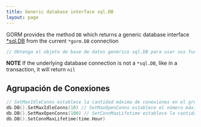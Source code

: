 ```yaml
---
title: Generic database interface sql.DB
layout: page
---
```


GORM provides the method `DB` which returns a generic database interface [*sql.DB](http://golang.org/pkg/database/sql/#DB) from the current `*gorm.DB` connection

```go
// Obtenga el objeto de base de datos genérico sql.DB para usar sus funciones db.DB() // Ping db.DB().Ping()
```

**NOTE** If the underlying database connection is not a `*sql.DB`, like in a transaction, it will return `nil`

## Agrupación de Conexiones

```go
// SetMaxIdleConns establece la cantidad máxima de conexiones en el grupo de conexiones inactivas.
db.DB().SetMaxIdleConns(10) // SetMaxOpenConns establece el número máximo de conexiones abiertas en la base de datos.
db.DB().SetMaxOpenConns(100) // SetConnMaxLifetime establece la cantidad máxima de tiempo que una conexión puede ser reutilizada.
db.DB().SetConnMaxLifetime(time.Hour)
```